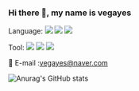 ### Hi there 👋, my name is vegayes

Language: 
<img src="https://img.shields.io/badge/Java-007396?style=flat-square&logo=Java&logoColor=white"/>
<img src="https://img.shields.io/badge/JavaScript-007396?style=flat-square&logo=JavaScript&logoColor=white"/>
<img src="https://img.shields.io/badge/Python-007396?style=flat-square&logo=Python&logoColor=white"/>

Tool:
<img src="https://img.shields.io/badge/IntelliJ IDEA-000000?style=flat-square&logo=IntelliJ-IDEA&logoColor=white"/>
<img src="https://img.shields.io/badge/Pycharm -000000?style=flat-square&logo=Pycharm-IDEA&logoColor=yellow"/>
<img src="https://img.shields.io/badge/Eclipse -000000?style=flat-square&logo=Eclipse&logoColor=purple"/>

<!--
[![Top Langs](https://github-readme-stats.vercel.app/api/top-langs/?username=vegayes)](https://github.com/anuraghazra/github-readme-stats)
-->

📧 E-mail :vegayes@naver.com

![Anurag's GitHub stats](https://github-readme-stats.vercel.app/api?username=vegayes&hide=contribs,prs&show_icons=true&theme=테마) 



<!--
**vegayes/vegayes** is a ✨ _special_ ✨ repository because its `README.md` (this file) appears on your GitHub profile.

Here are some ideas to get you started:

- 🔭 I’m currently working on ...
- 🌱 I’m currently learning ...
- 👯 I’m looking to collaborate on ...
- 🤔 I’m looking for help with ...
- 💬 Ask me about ...
- 📫 How to reach me: ...
- 😄 Pronouns: ...
- ⚡ Fun fact: ...
-->
